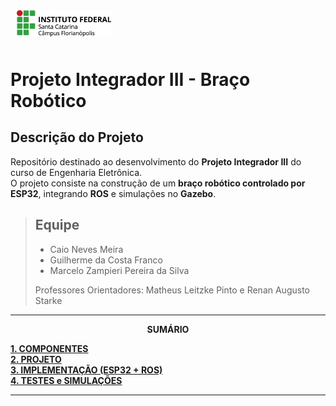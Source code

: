 <img src="Imagens/ifsc-logo.png"
     width="30%"
     style="padding: 10px">

# Projeto Integrador III - Braço Robótico

## Descrição do Projeto
Repositório destinado ao desenvolvimento do **Projeto Integrador III** do curso de Engenharia Eletrônica.  
O projeto consiste na construção de um **braço robótico controlado por ESP32**, integrando **ROS** e simulações no **Gazebo**.

>## Equipe
>- Caio Neves Meira
>- Guilherme da Costa Franco
>- Marcelo Zampieri Pereira da Silva  
>
>Professores Orientadores: Matheus Leitzke Pinto e Renan Augusto Starke

---

<p align=center><strong>SUMÁRIO</strong></p>

[**1. COMPONENTES**](./componentes.md)<br>
[**2. PROJETO**](./projeto.md)<br>
[**3. IMPLEMENTAÇÃO (ESP32 + ROS)**](./implementacao.md)<br>
[**4. TESTES e SIMULAÇÕES**](./testes.md)<br>

---
